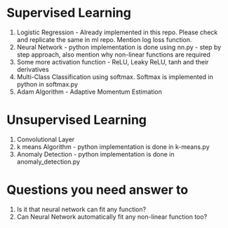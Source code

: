 # Supervised Learning
1. Logistic Regression - Already implemented in this repo. Please check and replicate the same in ml repo. Mention log loss function.
1. Neural Network - python implementation is done using nn.py - step by step approach, also mention why non-linear functions are required
1. Some more activation function - ReLU, Leaky ReLU, tanh and their derivatives
1. Multi-Class Classification using softmax. Softmax is implemented in python in softmax.py
1. Adam Algorithm - Adaptive Momentum Estimation

# Unsupervised Learning
1. Convolutional Layer
1. k means Algorithm - python implementation is done in k-means.py
1. Anomaly Detection - python implementation is done in anomaly_detection.py

# Questions you need answer to
1. Is it that neural network can fit any function?
1. Can Neural Network automatically fit any non-linear function too?